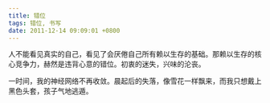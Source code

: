 ```yaml
---
title: 错位
tags: 错位, 书写
date: 2011-12-14 09:09:01 +0800
---
```



人不能看见真实的自己，看见了会厌倦自己所有赖以生存的基础。那赖以生存的核心竞争力，赫然是违背心意的错位。初衷的迷失，兴味的沦丧。

一时间，我的神经网络不再收敛。晨起后的失落，像雪花一样飘来，而我只想戴上黑色头套，孩子气地逃遁。


